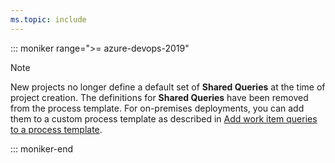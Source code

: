 ```yaml
---
ms.topic: include
---
```



::: moniker range=">= azure-devops-2019"

> [!NOTE]   
> New projects no longer define a default set of **Shared Queries** at the time of project creation. The definitions for **Shared Queries** have been removed from the process template. For on-premises deployments, you can add them to a custom process template as described in [Add work item queries to a process template](/previous-versions/azure/devops/reference/process-templates/add-work-item-queries-process-template).

::: moniker-end